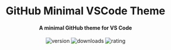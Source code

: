 <h1 align='center'> GitHub Minimal VSCode Theme</h1>
<h4 align='center'>A minimal GitHub theme for VS Code</h4>

<div align='center'>
 <img alt="version" src="https://img.shields.io/vscode-marketplace/v/dominicegginton.github-minimal-vscode-theme.svg?maxAge=3600&style=for-the-badge&labelColor=24292e&color=0366d6">
 <img alt="downloads" src="https://img.shields.io/visual-studio-marketplace/d/dominicegginton.github-minimal-vscode-theme.svg?maxAge=3600&style=for-the-badge&labelColor=24292e&color=0366d6">
<img alt="rating" src="https://img.shields.io/visual-studio-marketplace/stars/dominicegginton.github-minimal-vscode-theme.svg?maxAge=86400&style=for-the-badge&labelColor=24292e&color=0366d6">
</div>
